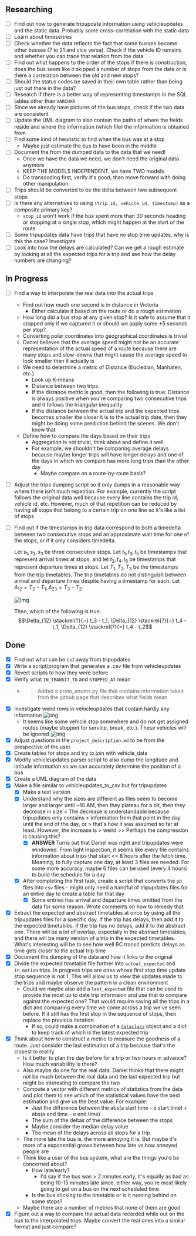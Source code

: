 ## Researching

- [ ] Find out how to generate tripupdate information using vehicleupdates and
the static data. Probably some cross-correlation with the static data
- [ ] Learn about timeserires
- [ ] Check whether the data reflects the fact that some busses become other
busses (7 to 21 and vice versa). Check if the vehicle ID remains and whether
you can trace that relation from the data
- [ ] Find out what happens to the order of the stops if there is construction,
does the bus seem like it skipped a number of stops from the data or is there a
correlation between the old and new stops?
- [ ] Should the status codes be saved in their own table rather than being
just out there in the data?
- [ ] Research if there is a better way of representing timestamps in the SQL
tables other than `VARCHAR`
- [ ] Since we already have pictures of the bus stops, check if the two data
are consistent
- [ ] Update the UML diagram to also contain the paths of where the fields
reside and where the information (which file) the information is obtained from
- [ ] Find some kind of heuristic to find when the bus was at a stop
  - Maybe just estimate the bus to have been in the middle
- [ ] Document the from the dumped data to the data that we need!
  - Once we have the data we need, we don't need the original data anymore
  - KEEP THE MODELS INDEPENDENT, we have TWO models
  - Do transcoding first, verify it's good, then move forward with doing
    other manipulation
- [ ] Trips should be converted to be the delta between two subsequent stops
- [ ] Is there any alternatives to using `(trip_id, vehicle_id, timestamp)` as
a composite primary key?
  - `stop_id` won't work if the bus spent more than 30 seconds heading or
    stopping at a single stop, which might happen at the start of the route
- [ ] Some tripupdates data have trips that have no stop time updates, why is
this the case? Investigate
- [ ] Look into how the delays are calculated? Can we get a rough estimate by
looking at all the expected trips for a trip and see how the delay numbers are
changing?

## In Progress

- [ ] Find a way to interpolate the real data into the actual trips
  - Find out how much one second is in distance in Victoria
    - Either calculate it based on the route or do a rough estimation
  - How long did a bus stop at any given stop? Is it safe to assume that it
    stopped only if we captured it or should we apply some +5 seconds per stop?
  - Converting polar coordinates into geographical coordinates is trivial
  - Daniel believes that the average speed might not be an accurate
    representation of the actual speed of a route because there are many stops
    and slow-downs that might cause the average speed to look smaller than it
    actually is
  - We need to determine a metric of Distance (Eucledian, Manhaten, etc.)
    - Look up K-means
    - Distance between two trips
    - If the distance metric is good, then the following is true: Distance is
      always positive when you're comparing two consecutive trips and it
      follows the triangular inequality
    - If the distance between the actual trip and the expected trips
      becomes smaller the closer it is to the actual trip date, then they might
      be doing some prediction behind the scenes. We don't know that
  - Define how to compare the days based on their trips
    - Aggregation is not trivial, think about and define it well
    - For example, we shouldn't be comparing average delays because maybe
      longer trips will have longer delays and one of the days in which we
      compare has more long trips than the other day
      - Maybe compare on a route-by-route basis?
- [ ] Adjust the trips dumping script so it only dumps in a reasonable way
  where there isn't much repetition. For example, currently the script follows
  the original data well because every line contains the trip id, vehicle id,
  etc. However, much of that repetition can be reduced by having all stops that
  belong to a certain trip on one line so it's like a list of stops
- [ ] Find out if the timestamps in trip data correspond to both a timedelta
  between two consecutive stops and an approximate wait time for one of the
  stops, or if it only considers timedelta.
  
  Let $s_1, s_2, s_3$ be three consecutive stops. Let $t_1, t_3, t_5$ be
  timestamps that represent arrival times at stops, and let $t_2, t_4, t_6$ be
  timestamps that represent departure times at stops. Let $T_1, T_2, T_3$ be
  the timestamps from the trip timetables. The trip timetables do not
  distinguish between arrival and departure times despite having a timestamp
  for each. Let $\Delta_{12} = T_2 - T_1, \Delta_{23} = T_3 - T_2$.
  
  ![img](./images/timedelta_question.png)
  
  Then, which of the following is true:
  $$\Delta_{12} \stackrel{?}{=} t_3 - t_1, \Delta_{12} \stackrel{?}{=} t_4 -
  t_1, \Delta_{12} \stackrel{?}{=} t_4 - t_2$$

## Done

- [x] Find out what can be cut away from tripupdates
- [x] Write a script/program that generates a .csv file from vehicleupdates
- [x] Revert scripts to how they were before
- [x] Verify what `IN_TRANSIT_TO` and `STOPPED_AT` mean
  - > Added a proto_enums.py file that contains information taken from the
      > github page that describes what fields mean
- [x] Investigate weird rows in vehicleupdates that contain hardly any
information ![img](images/vehicleupdates_missing_info.png)
  - It seems like some vehicle stop somewhere and do not get assigned routes
      (maybe stopped for service, break, etc.). These vehicles will be ignored
      ![img](images/vehicleupdates_missing_info_explained.png)
- [x] Adjust questions in the `project_description.md` to be from the
  prespective of the user
- [x] Create tables for stops and try to join with vehicle_data
- [x] Modify vehicleupdates parser script to also dump the longitude and
  latitude information so we can accurately determine the position of a bus
- [x] Create a UML diagram of the data
- [x] Make a file similar to vehicleupdates_to_csv but for tripupdates
  - [x] Make a text version
  - [x] Understand why the sizes are different as files seem to become larger
      and larger until ~10 AM, then they plateau for a bit, then they decrease
      in size
        > The decrease is understandable because tripupdates only contains
        > information from that point in the day until the end of the day, or
        > that's how it was assumed so far at least. However, the increase is
        > weird
        >> Perhaps the compression is causing this?
    - [x] **ANSWER** Turns out that Daniel was right and tripupdates were
          windowed. From light inspection, it seems like every file contains
          information about trips that start <= 8 hours after the fetch time.
          Meaning, to fully capture one day, at least 3 files are needed. For
          some more accuracy, maybe 6 files can be used (every 4 hours) to
          build the schedule for a day
  - [x] After completing the first task, create a script that converts the
      `pb` files into `csv` files - might only need a handful of tripupdates
      files for an entire day to create a table for that day
    - [x] Some entries has arrival and departure times omitted from the
        data for some reason. Wrote comments on how to remedy that
- [x] Extract the expected and abstract timetables at once by using all the
  tripupdates files for a specific day. If the trip has delays, then add it to
  the expected timetables. If the trip has no delays, add it to the abstract
  one. There will be a lot of overlap, especially in the abstract timetables,
  and there will be many version of a trip in the expected timetables. What's
  interesting will be to see how well BC transit predicts delays as time gets
  closer to the actual trip time
- [x] Document the dumping of the data and how it links to the original
- [x] Divide the expected timetable file further into `actual_expected` and
  `in_motion` trips. In progress trips are ones whose first stop time update
  stop sequence is not 1. This will allow us to view the updates made to the
  trips and maybe observe the pattern in a clean environment
  - Could we maybe also add a `last_expected` file that can be used to
      provide the most up to date trip informaion and use that to compare
      against the expected one? That would require saving all the trips in a
      dict and comparing every time we come across a trip we've seen before. If
      it still has the first stop in the sequence of stops, then replace the
      previous iteration
    - If so, could make a combination of a
          [`dataclass`](https://docs.python.org/3/library/dataclasses.html)
          object and a dict to keep track of which is the latest expected trip
- [x] Think about how to construct a metric to measure the goodness of a route.
  Just consider the last estimation of a trip because that's the closest to
  reality
  - Is it better to plan the day before for a trip or two hours in advance?
      How much variablility is there?
  - Also maybe do one for the real data. Daniel thinks that there might not
      be much between the real data and the last expected trip but might be
      interesting to compare the two
  - Compute a vector with different metrics of statistics from the data and
      plot them to see which of the statistical values have the best estimation
      and give us the best value. For example:
    - Just the difference between the abs(a start time - e start time) +
          abs(a end time - e end time)
    - The sum of the deltas of the difference between the stops
    - Maybe consider the median delay value
    - The mean of the delays across all stops for a trip
  - The more late the bus is, the more annoying it is. But maybe it's more of
      a exponential grows between how late vs how annoyed people are
  - Think like a user of the bus system, what are the things you'd be
      concerned about?
    - How late/early?
      - I'd say if the bus was > 2 minutes early, it's equally as bad as
              being 10-15 minutes late since, either way, you're most likely
              going to get on a bus on the next scheduled time
    - Is the bus sticking to the timetable or is it running behind on some
          stops?
  - Maybe there are a number of metrics that none of them are good
- [x] Figure out a way to compare the actual data recorded while out on the bus
  to the interpolated trips. Maybe convert the real ones into a similar format
  and just compare?